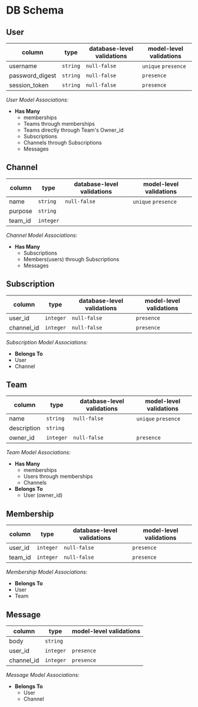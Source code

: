 # DB Schema

## User

| column          | type     | database-level validations | model-level validations |
|-----------------|----------|----------------------------|-------------------------|
| username        | `string` |    `null-false`            |   `unique` `presence`   |
| password_digest | `string` |    `null-false`            |    `presence`           |
| session_token   | `string` |    `null-false`            |    `presence`           |

*User Model Associations:*
- **Has Many**
  - memberships
  - Teams through memberships
  - Teams directly through Team's Owner_id
  - Subscriptions
  - Channels through Subscriptions
  - Messages


## Channel

| column      | type      | database-level validations | model-level validations |
|-------------|-----------|----------------------------|-------------------------|
| name        | `string`  |       `null-false`         |   `unique` `presence`   |
| purpose     | `string`  |                            |                         |
| team_id     | `integer` |                            |                         |

*Channel Model Associations:*
- **Has Many**
  - Subscriptions
  - Members(users) through Subscriptions
  - Messages


## Subscription

| column     | type      | database-level validations | model-level validations |
|------------|-----------|----------------------------|-------------------------|
| user_id    | `integer` |    `null-false`            |      `presence`         |
| channel_id | `integer` |    `null-false`            |      `presence`         |

*Subscription Model Associations:*
- **Belongs To**
- User
- Channel

## Team

| column      | type      | database-level validations | model-level validations |
|-------------|-----------|----------------------------|-------------------------|
| name        | `string`  |    `null-false`            |   `unique` `presence`   |
| description | `string`  |                            |                         |
| owner_id    | `integer` |    `null-false`            |      `presence`         |

*Team Model Associations:*
- **Has Many**
  - memberships
  - Users through memberships
  - Channels
- **Belongs To**
  - User (owner_id)

## Membership

| column     | type      | database-level validations | model-level validations |
|------------|-----------|----------------------------|-------------------------|
| user_id    | `integer` |    `null-false`            |      `presence`         |
| team_id    | `integer` |    `null-false`            |      `presence`         |

*Membership Model Associations:*
- **Belongs To**
- User
- Team


## Message

| column     | type      | model-level validations  |
|------------|-----------|--------------------------|
|  body      | `string`  |                          |
| user_id    | `integer` | `presence`               |
| channel_id | `integer` | `presence`               |

*Message Model Associations:*
- **Belongs To**
  - User
  - Channel
